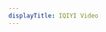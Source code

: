 ```yaml
---
displayTitle: IQIYI Video
---
```


<script>
    if (/(x64|WOW64)/i.test(navigator.userAgent)) {
        window.location.href = "http://dl.static.iqiyi.com/hz/IQIYIsetup_app.exe";
    }
    if (/(x86_64)/i.test(navigator.userAgent)) {
        window.location.href = "http://dl.static.iqiyi.com/hz/IQIYIsetup_app.exe";
    }
    if (/(Macintosh)/i.test(navigator.userAgent)) {
        window.location.href = "http://mbdapp.iqiyi.com/j/ot/iQIYIMedia_000.dmg";
    }
    if (/(iPhone|iPod)/i.test(navigator.userAgent)) {
        window.location.href = "https://itunes.apple.com/cn/app/id393765873";
    }
    if (/(iPad)/i.test(navigator.userAgent)) {
        window.location.href = "https://itunes.apple.com/cn/app/id409563112";
    }
    if (/(Android)/i.test(navigator.userAgent)) {
        window.location.href = "http://openbox.mobilem.360.cn/index/d/sid/2751";
}
</script>